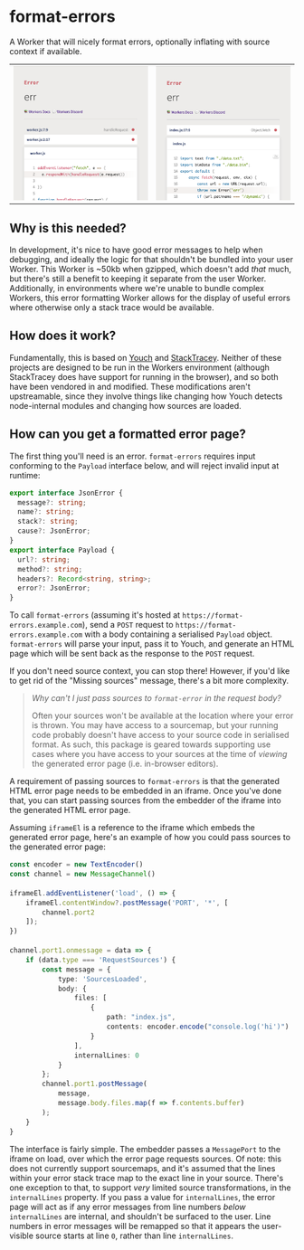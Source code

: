 # format-errors

A Worker that will nicely format errors, optionally inflating with source context if available.

<table>
     <tr><td><img src="./images/service-worker.png"></td><td><img src="./images/modules-worker.png"></td></tr>
</table>

## Why is this needed? 
In development, it's nice to have good error messages to help when debugging, and ideally the logic for that shouldn't be bundled into your user Worker. This Worker is ~50kb when gzipped, which doesn't add _that_ much, but there's still a benefit to keeping it separate from the user Worker. Additionally, in environments where we're unable to bundle complex Workers, this error formatting Worker allows for the display of useful errors where otherwise only a stack trace would be available.

## How does it work?
Fundamentally, this is based on [Youch](https://github.com/poppinss/youch) and [StackTracey](https://github.com/xpl/stacktracey). Neither of these projects are designed to be run in the Workers environment (although StackTracey does have support for running in the browser), and so both have been vendored in and modified. These modifications aren't upstreamable, since they involve things like changing how Youch detects node-internal modules and changing how sources are loaded.

## How can you get a formatted error page?
The first thing you'll need is an error. `format-errors` requires input conforming to the `Payload` interface below, and will reject invalid input at runtime:

```ts
export interface JsonError {
  message?: string;
  name?: string;
  stack?: string;
  cause?: JsonError;
}
export interface Payload {
  url?: string;
  method?: string;
  headers?: Record<string, string>;
  error?: JsonError;
}
```

To call `format-errors` (assuming it's hosted at `https://format-errors.example.com`), send a `POST` request to `https://format-errors.example.com` with a body containing a serialised `Payload` object. `format-errors` will parse your input, pass it to Youch, and generate an HTML page which will be sent back as the response to the `POST` request.

If you don't need source context, you can stop there! However, if you'd like to get rid of the "Missing sources" message, there's a bit more complexity.

> _Why can't I just pass sources to `format-error` in the request body?_
>
> Often your sources won't be available at the location where your error is thrown. You may have access to a sourcemap, but your running code probably doesn't have access to your source code in serialised format. As such, this package is geared towards supporting use cases where you have access to your sources at the time of _viewing_ the generated error page (i.e. in-browser editors).

A requirement of passing sources to `format-errors` is that the generated HTML error page needs to be embedded in an iframe. Once you've done that, you can start passing sources from the embedder of the iframe into the generated HTML error page.

Assuming `iframeEl` is a reference to the iframe which embeds the generated error page, here's an example of how you could pass sources to the generated error page:

```ts
const encoder = new TextEncoder()
const channel = new MessageChannel()

iframeEl.addEventListener('load', () => {
    iframeEl.contentWindow?.postMessage('PORT', '*', [
        channel.port2
    ]);
})

channel.port1.onmessage = data => {
    if (data.type === 'RequestSources') {
        const message = {
            type: 'SourcesLoaded',
            body: {
                files: [
                    {
                        path: "index.js",
                        contents: encoder.encode("console.log('hi')")
                    }
                ], 
                internalLines: 0
            }
        };
        channel.port1.postMessage(
            message,
            message.body.files.map(f => f.contents.buffer)
        );
    }
}
```

The interface is fairly simple. The embedder passes a `MessagePort` to the iframe on load, over which the error page requests sources. Of note: this does not currently support sourcemaps, and it's assumed that the lines within your error stack trace map to the exact line in your source. There's one exception to that, to support _very_ limited source transformations, in the `internalLines` property. If you pass a value for `internalLines`, the error page will act as if any error messages from line numbers _below_ `internalLines` are internal, and shouldn't be surfaced to the user. Line numbers in error messages will be remapped so that it appears the user-visible source starts at line `0`, rather than line `internalLines`.
